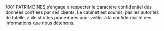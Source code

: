 1001 PATRIMOINES s’engage à respecter le caractère confidentiel des données confiées par ses clients. Le cabinet est soumis, par les autorités de tutelle, à de strictes procédures pour veiller à la confidentialité des informations que nous détenons.
